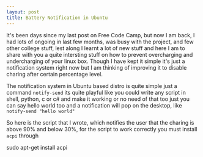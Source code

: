 ```yaml
---
layout: post
title: Battery Notification in Ubuntu
---
```


It's been days since my last post on Free Code Camp, but now I am back, I had lots of ongoing in last few months, was busy with the project, and few other college stuff, lest along I learnt a lot of new stuff and here I am to share with you a quite intersting stuff on how to prevent overcharging and undercharging of your linux box. Though I have kept it simple it's just a notification system right now but I am thinking of improving it to disable charing after certain percentage level.

The notification system in Ubuntu based distro is quite simple just a command `notify-send` its quite playful like you could write any script in shell, python, c or c# and make it working or no need of that too just you can say hello world too and a notification will pop on the desktop, like `notify-send "hello world"`

So here is the script that I wrote, which notifies the user that the charing is above 90% and below 30%, for the script to work correctly you must install `acpi` through

  sudo apt-get install acpi
  
<script src="https://gist.github.com/neerajvashistha/28351ddd07c9cc9761a0bacb03bc933d.js"></script>
